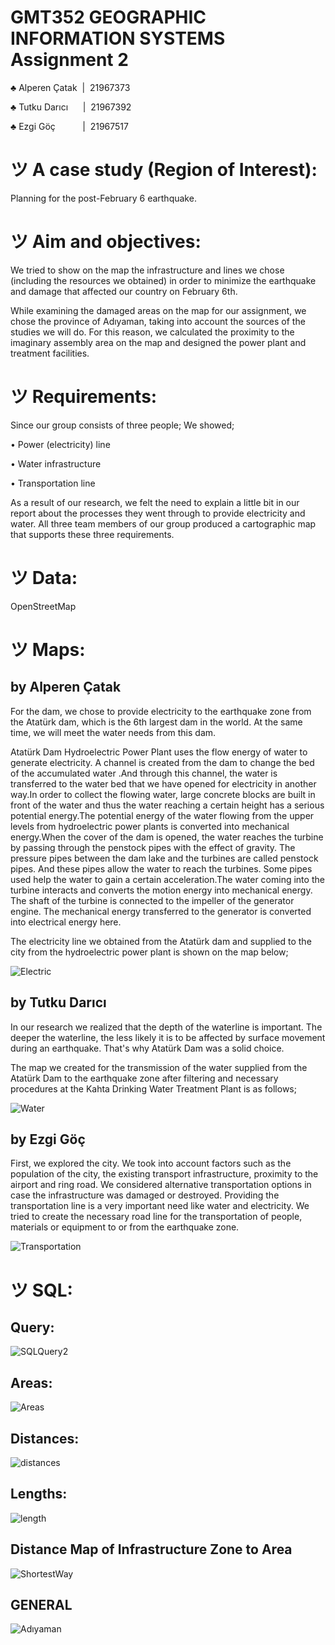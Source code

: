 # GMT352 GEOGRAPHIC INFORMATION SYSTEMS Assignment 2
♣ Alperen Çatak  |  21967373

♣ Tutku Darıcı      |  21967392

♣ Ezgi Göç           |  21967517

# ツ A case study (Region of Interest):
Planning for the post-February 6 earthquake.

# ツ Aim and objectives:

We tried to show on the map the infrastructure and lines we chose (including the resources we obtained) in order to minimize the earthquake and damage that affected our country on February 6th. 

While examining the damaged areas on the map for our assignment, we chose the province of Adıyaman, taking into account the sources of the studies we will do. For this reason, we calculated the proximity to the imaginary assembly area on the map and designed the power plant and treatment facilities.

# ツ Requirements:

Since our group consists of three people; We showed; 

• Power (electricity) line

• Water infrastructure

• Transportation line

As a result of our research, we felt the need to explain a little bit in our report about the processes they went through to provide electricity and water. All three team members of our group produced a cartographic map that supports these three requirements.

# ツ Data:

OpenStreetMap

# ツ Maps:

## by Alperen Çatak

For the dam, we chose to provide electricity to the earthquake zone from the Atatürk dam, which is the 6th largest dam in the world. At the same time, we will meet the water needs from this dam.

Atatürk Dam Hydroelectric Power Plant uses the flow energy of water to generate electricity. A channel is created from the dam to change the bed of the accumulated water .And through this channel, the water is transferred to the water bed that we have opened for electricity in another way.In order to collect the flowing water, large concrete blocks are built in front of the water and thus the water reaching a certain height has a serious potential energy.The potential energy of the water flowing from the upper levels from hydroelectric power plants is converted into mechanical energy.When the cover of the dam is opened, the water reaches the turbine by passing through the penstock pipes with the effect of gravity. The pressure pipes between the dam lake and the turbines are called penstock pipes. And these pipes allow the water to reach the turbines. Some pipes used help the water to gain a certain acceleration.The water coming into the turbine interacts and converts the motion energy into mechanical energy. The shaft of the turbine is connected to the impeller of the generator engine. The mechanical energy transferred to the generator is converted into electrical energy here.

The electricity line we obtained from the Atatürk dam and supplied to the city from the hydroelectric power plant is shown on the map below;

![Electric](https://user-images.githubusercontent.com/118128475/229952736-631e92ee-0afa-4bc3-9e5e-49b9c535fdc3.png)

## by Tutku Darıcı

In our research we realized that the depth of the waterline is important. The deeper the waterline, the less likely it is to be affected by surface movement during an earthquake. That's why Atatürk Dam was a solid choice.

The map we created for the transmission of the water supplied from the Atatürk Dam to the earthquake zone after filtering and necessary procedures at the Kahta Drinking Water Treatment Plant is as follows;

![Water](https://user-images.githubusercontent.com/118128475/229952743-5c4e9587-7032-44f6-8733-019624233bac.png)

## by Ezgi Göç

First, we explored the city. We took into account factors such as the population of the city, the existing transport infrastructure, proximity to the airport and ring road. We considered alternative transportation options in case the infrastructure was damaged or destroyed. Providing the transportation line is a very important need like water and electricity. We tried to create the necessary road line for the transportation of people, materials or equipment to or from the earthquake zone.

![Transportation](https://user-images.githubusercontent.com/118128475/229952745-d691a329-5b4f-4d59-a0a5-4e2a6a2fd33f.png)

# ツ SQL:

## Query:
![SQLQuery2](https://user-images.githubusercontent.com/118128475/230129845-be068cef-7615-4cea-abe3-7374ed3eef68.jpg)

## Areas:
![Areas](https://user-images.githubusercontent.com/118128475/229952781-0849bc98-99c8-4427-a708-c7dbb1082f79.jpg)

## Distances:
![distances](https://user-images.githubusercontent.com/118128475/230120103-dbaab6d2-6a24-4777-a671-f42d64a7fcda.jpg)

## Lengths:
![length](https://user-images.githubusercontent.com/118128475/230120112-95d9b1dc-0c6f-4c2c-a030-9b2428da7620.jpg)

## Distance Map of Infrastructure Zone to Area
![ShortestWay](https://user-images.githubusercontent.com/118128475/230120154-109f1ef9-0d4a-46e1-b8e3-d1811cbb6038.png)

## GENERAL
![Adıyaman](https://user-images.githubusercontent.com/118128475/229952722-765a0ed3-a98e-479d-86fc-1a031d8029ad.png)

